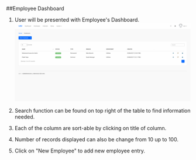 ##Employee Dashboard

1. User will be presented with Employee's Dashboard.
![Dashboard Employee](/Images/Employee/employee_dashboard.png)

2. Search function can be found on top right of the table to find information needed.

3. Each of the column are sort-able by clicking on title of column.

4. Number of records displayed can also be change from 10 up to 100.

5. Click on "New Employee" to add new employee entry.

